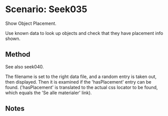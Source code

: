 # Scenario: Seek035

Show Object Placement.

Use known data to look up objects and check that they have placement info shown.
## Method
See also seek040.

The filename is set to the right data file, and a random entry is taken out, then displayed.
Then it is examined if the 'hasPlacement' entry can be found. ('hasPlacement' is 
translated to the actual css locator to be found, which equals the 'Se alle materialer'
link).


## Notes
